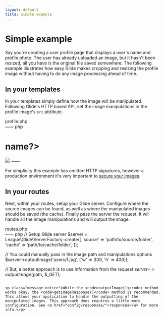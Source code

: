 ```yaml
---
layout: default
title: Simple example
---
```


# Simple example

Say you're creating a user profile page that displays a user's name and profile photo. The user has already uploaded an image, but it hasn't been resized, all you have is the original file saved somewhere. The following example illustrates how easy Glide makes cropping and resizing the profile image without having to do any image processing ahead of time.

## In your templates

In your templates simply define how the image will be manipulated. Following Glide's HTTP based API, set the image manipulations in the profile image's `src` attribute.

<div class="filename">profile.php</div>
~~~ php
<h1><?=$user->name?></h1>

<!-- display profile image cropped to 300x400 -->
<img src="/img/users/<?=$user->id?>.jpg?w=300&h=400&fit=crop">
~~~

<p class="message-notice">For simplicity this example has omitted HTTP signatures, however a production environment it's very important to <a href="/1.0/config/security/">secure your images</a>.</p>

## In your routes

Next, within your routes, setup your Glide server. Configure where the source images can be found, as well as where the manipulated images should be saved (the cache). Finally pass the server the request. It will handle all the image manipulations and will output the image.

<div class="filename">routes.php</div>
~~~ php
// Setup Glide server
$server = League\Glide\ServerFactory::create([
    'source' => 'path/to/source/folder',
    'cache' => 'path/to/cache/folder',
]);

// You could manually pass in the image path and manipulations options
$server->outputImage('users/1.jpg', ['w' => 300, 'h' => 400]);

// But, a better approach is to use information from the request
$server->outputImage($path, $_GET);
~~~

<p class="message-notice">While the <code>outputImage()</code> method works okay, the <code>getImageResponse()</code> method is recommended. This allows your application to handle the outputting of the manipulated images. This approach does requires a little more configuration. See <a href="config/responses/">responses</a> for more info.</p>